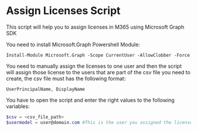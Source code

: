 # Assign Licenses Script

This script will help you to assign licenses in M365 using Microsoft Graph SDK

You need to install Microsoft.Graph Powershell Module:

```Install-Module Microsoft.Graph -Scope CurrentUser -AllowClobber -Force```

You need to manually assign the licenses to one user and then the script will assign those license to the users that are part of the csv file you need to create, the csv file must has the following format:

`UserPrincipalName, DisplayName`

You have to open the script and enter the right values to the following variables:
```powershell
$csv = <csv_file_path>
$usermodel = user@domain.com #This is the user you assigned the licenses manually

```

